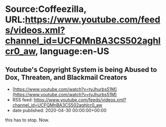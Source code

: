 # Source:Coffeezilla, URL:https://www.youtube.com/feeds/videos.xml?channel_id=UCFQMnBA3CS502aghlcr0_aw, language:en-US

## Youtube's Copyright System is being Abused to Dox, Threaten, and Blackmail Creators
 - [https://www.youtube.com/watch?v=tyJhurbs51M](https://www.youtube.com/watch?v=tyJhurbs51M)
 - RSS feed: https://www.youtube.com/feeds/videos.xml?channel_id=UCFQMnBA3CS502aghlcr0_aw
 - date published: 2020-04-30 00:00:00+00:00

this has to stop. Now.

